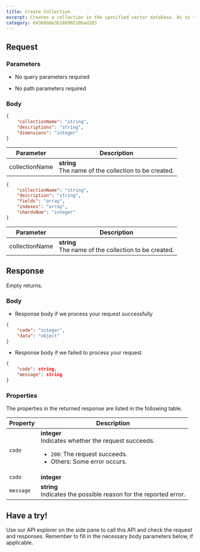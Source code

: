 ```yaml
---
title: Create Collection
excerpt: Creates a collection in the specified vector database. As to the request body, there are two options available. If you choose to use **Option 1**, Zilliz Cloud will create the `id` and `vector` fields in the created collection.
category: 64368bb63b18090510bad283
---
```


## Request

### Parameters

- No query parameters required



- No path parameters required

### Body

```json
{
    "collectionName": "string",
    "descriptions": "string",
    "dimensions": "integer"
}
```

| Parameter        | Description                                                                               |
|------------------|-------------------------------------------------------------------------------------------|
| collectionName  | **string**<br>The name of the collection to be created. || dimensions  | **integer**<br>The number of dimensions for the vector field of the collection. || descriptions  | **string**<br>The description of the collection to be created. |

```json
{
    "collectionName": "string",
    "description": "string",
    "fields": "array",
    "indexes": "array",
    "shardsNum": "integer"
}
```

| Parameter        | Description                                                                               |
|------------------|-------------------------------------------------------------------------------------------|
| collectionName  | **string**<br>The name of the collection to be created. || shardsNum  | **integer**<br>The number of shards to be created for the collection. This parameter is optional. || description  | **string**<br>The description of the collection to be created. This parameter is optional || fields  | **array**<br>The fields of the collection to be created. || indexes  | **array**<br>The fields to be indexed along with the creation of the database. This parameter is optional. |



## Response

Empty returns.

### Body

- Response body if we process your request successfully

```json
{
    "code": "integer",
    "data": "object"
}
```

- Response body if we failed to process your request

```json
{
    "code": string,
    "message": string
}
```

### Properties

The properties in the returned response are listed in the following table.

| Property | Description                                                                                                                                  |
|----------|----------------------------------------------------------------------------------------------------------------------------------------------|
| `code`     | **integer**<br>Indicates whether the request succeeds.<br><ul><li>`200`: The request succeeds.</li><li>Others: Some error occurs.</li></ul> |
| `code` | **integer**<br> || `data` | **object**<br> |
| `message`  | **string**<br>Indicates the possible reason for the reported error. |

## Have a try!

Use our API explorer on the side pane to call this API and check the request and responses. Remember to fill in the necessary body parameters below, if applicable.